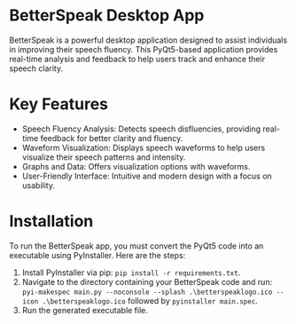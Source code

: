 # BetterSpeak Desktop App
BetterSpeak is a powerful desktop application designed to assist individuals in improving their speech fluency. This PyQt5-based application provides real-time analysis and feedback to help users track and enhance their speech clarity.

# Key Features
* Speech Fluency Analysis: Detects speech disfluencies, providing real-time feedback for better clarity and fluency.
* Waveform Visualization: Displays speech waveforms to help users visualize their speech patterns and intensity.
* Graphs and Data: Offers visualization options with waveforms.
* User-Friendly Interface: Intuitive and modern design with a focus on usability.
  
# Installation
To run the BetterSpeak app, you must convert the PyQt5 code into an executable using PyInstaller. Here are the steps:

1. Install PyInstaller via pip:
`pip install -r requirements.txt`.
2. Navigate to the directory containing your BetterSpeak code and run:
`pyi-makespec main.py --noconsole --splash .\betterspeaklogo.ico --icon .\betterspeaklogo.ico` followed by `pyinstaller main.spec`.
4. Run the generated executable file. 
